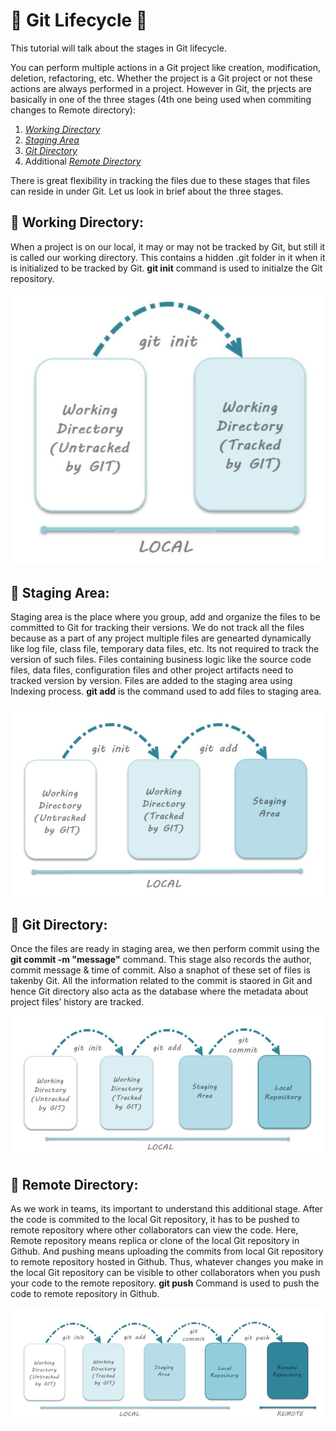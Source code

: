 # &#x1F539; Git Lifecycle &#x1F539;

This tutorial will talk about the stages in Git lifecycle.

You can perform multiple actions in a Git project like creation, modification, deletion, refactoring, etc. Whether the project is a Git project or not these actions are always performed in a project. However in Git, the prjects are basically in one of the three stages (4th one being used when commiting changes to Remote directory):

1. [*Working Directory*](https://github.com/varshaahuja/WSD-Mini-Project-1/new/master#-working-directory)
2. [*Staging Area*](https://github.com/varshaahuja/WSD-Mini-Project-1/new/master#-staging-area)
3. [*Git Directory*](https://github.com/varshaahuja/WSD-Mini-Project-1/new/master#-git-directory)
4. Additional [*Remote Directory*](https://github.com/varshaahuja/WSD-Mini-Project-1/new/master#-remote-directory)

There is great flexibility in tracking the files due to these stages that files can reside in under Git. Let us look in brief about the three stages.

## &#x1F539; Working Directory:

When a project is on our local, it may or may not be tracked by Git, but still it is called our working directory. This contains a hidden .git folder in it when it is initialized to be tracked by Git. **git init** command is used to initialze the Git repository.

![](Images/gitlifecycle_1.jpg)

## &#x1F539; Staging Area:

Staging area is the place where you group, add and organize the files to be committed to Git for tracking their versions. We do not track all the files because as a part of any project multiple files are genearted dynamically like log file, class file, temporary data files, etc. Its not required to track the version of such files. Files containing business logic like the source code files, data files, configuration files and other project artifacts need to tracked version by version. Files are added to the staging area using Indexing process. **git add** is the command used to add files to staging area.

![](Images/gitlifecycle_2.jpg)

## &#x1F539; Git Directory:

Once the files are ready in staging area, we then perform commit using the **git commit -m "message"** command. This stage also records the author, commit message & time of commit. Also a snaphot of these set of files is takenby Git. All the information related to the commit is staored in Git and hence Git directory also acta as the database where the metadata about project files’ history are tracked.

![](Images/gitlifecycle_3.jpg)

## &#x1F539; Remote Directory:

As we work in teams, its important to understand this additional stage. After the code is commited to the local Git repository, it has to be pushed to remote repository where other collaborators can view the code. Here, Remote repository means replica or clone of the local Git repository in Github. And pushing means uploading the commits from local Git repository to remote repository hosted in Github. Thus, whatever changes you make in the local Git repository can be visible to other collaborators when you push your code to the remote repository. **git push** Command is used to push the code to remote repository in Github.

![](Images/gitlifecycle_4.jpg)
